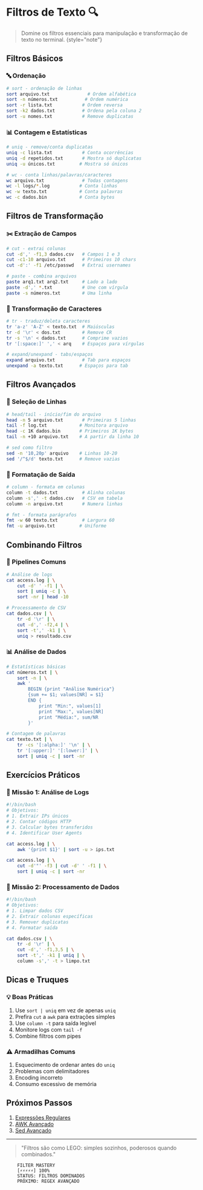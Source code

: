 # Filtros de Texto 🔍

> Domine os filtros essenciais para manipulação e transformação de texto no terminal.
> {style="note"}

## Filtros Básicos

### 🔤 Ordenação
```bash
# sort - ordenação de linhas
sort arquivo.txt              # Ordem alfabética
sort -n números.txt          # Ordem numérica
sort -r lista.txt           # Ordem reversa
sort -k2 dados.txt          # Ordena pela coluna 2
sort -u nomes.txt           # Remove duplicatas
```

### 📊 Contagem e Estatísticas
```bash
# uniq - remove/conta duplicatas
uniq -c lista.txt           # Conta ocorrências
uniq -d repetidos.txt       # Mostra só duplicatas
uniq -u únicos.txt         # Mostra só únicos

# wc - conta linhas/palavras/caracteres
wc arquivo.txt              # Todas contagens
wc -l logs/*.log           # Conta linhas
wc -w texto.txt            # Conta palavras
wc -c dados.bin            # Conta bytes
```

## Filtros de Transformação

### ✂️ Extração de Campos
```bash
# cut - extrai colunas
cut -d',' -f1,3 dados.csv   # Campos 1 e 3
cut -c1-10 arquivo.txt      # Primeiros 10 chars
cut -d':' -f1 /etc/passwd   # Extrai usernames

# paste - combina arquivos
paste arq1.txt arq2.txt     # Lado a lado
paste -d',' *.txt           # Une com vírgula
paste -s números.txt        # Uma linha
```

### 🔄 Transformação de Caracteres
```bash
# tr - traduz/deleta caracteres
tr 'a-z' 'A-Z' < texto.txt  # Maiúsculas
tr -d '\r' < dos.txt        # Remove CR
tr -s '\n' < dados.txt      # Comprime vazios
tr '[:space:]' ',' < arq    # Espaços para vírgulas

# expand/unexpand - tabs/espaços
expand arquivo.txt          # Tab para espaços
unexpand -a texto.txt      # Espaços para tab
```

## Filtros Avançados

### 🎯 Seleção de Linhas
```bash
# head/tail - início/fim do arquivo
head -n 5 arquivo.txt       # Primeiras 5 linhas
tail -f log.txt            # Monitora arquivo
head -c 1K dados.bin       # Primeiros 1K bytes
tail -n +10 arquivo.txt    # A partir da linha 10

# sed como filtro
sed -n '10,20p' arquivo    # Linhas 10-20
sed '/^$/d' texto.txt      # Remove vazias
```

### 📝 Formatação de Saída
```bash
# column - formata em colunas
column -t dados.txt         # Alinha colunas
column -s',' -t dados.csv   # CSV em tabela
column -n arquivo.txt       # Numera linhas

# fmt - formata parágrafos
fmt -w 60 texto.txt         # Largura 60
fmt -u arquivo.txt         # Uniforme
```

## Combinando Filtros

### 🔄 Pipelines Comuns
```bash
# Análise de logs
cat access.log | \
    cut -d' ' -f1 | \
    sort | uniq -c | \
    sort -nr | head -10

# Processamento de CSV
cat dados.csv | \
    tr -d '\r' | \
    cut -d',' -f2,4 | \
    sort -t',' -k1 | \
    uniq > resultado.csv
```

### 📊 Análise de Dados
```bash
# Estatísticas básicas
cat números.txt | \
    sort -n | \
    awk '
        BEGIN {print "Análise Numérica"}
        {sum += $1; values[NR] = $1}
        END {
            print "Min:", values[1]
            print "Max:", values[NR]
            print "Média:", sum/NR
        }'

# Contagem de palavras
cat texto.txt | \
    tr -cs '[:alpha:]' '\n' | \
    tr '[:upper:]' '[:lower:]' | \
    sort | uniq -c | sort -nr
```

## Exercícios Práticos

### 🎯 Missão 1: Análise de Logs
```bash
#!/bin/bash
# Objetivos:
# 1. Extrair IPs únicos
# 2. Contar códigos HTTP
# 3. Calcular bytes transferidos
# 4. Identificar User Agents

cat access.log | \
    awk '{print $1}' | sort -u > ips.txt

cat access.log | \
    cut -d'"' -f3 | cut -d' ' -f1 | \
    sort | uniq -c | sort -nr
```

### 🎯 Missão 2: Processamento de Dados
```bash
#!/bin/bash
# Objetivos:
# 1. Limpar dados CSV
# 2. Extrair colunas específicas
# 3. Remover duplicatas
# 4. Formatar saída

cat dados.csv | \
    tr -d '\r' | \
    cut -d',' -f1,3,5 | \
    sort -t',' -k1 | uniq | \
    column -s',' -t > limpo.txt
```

## Dicas e Truques

### 💡 Boas Práticas
1. Use `sort | uniq` em vez de apenas `uniq`
2. Prefira `cut` a `awk` para extrações simples
3. Use `column -t` para saída legível
4. Monitore logs com `tail -f`
5. Combine filtros com pipes

### ⚠️ Armadilhas Comuns
1. Esquecimento de ordenar antes do `uniq`
2. Problemas com delimitadores
3. Encoding incorreto
4. Consumo excessivo de memória

## Próximos Passos

1. [Expressões Regulares](regular-expressions.md)
2. [AWK Avançado](awk-advanced.md)
3. [Sed Avançado](sed-advanced.md)

---

> "Filtros são como LEGO: simples sozinhos, poderosos quando combinados."

```ascii
    FILTER MASTERY
    [⚡⚡⚡⚡⚡] 100%
    STATUS: FILTROS DOMINADOS
    PRÓXIMO: REGEX AVANÇADO
```